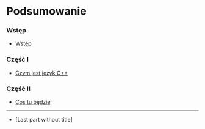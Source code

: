 # Podsumowanie

### Wstęp

* [Wstęp](README.md)

### Część I

* [Czym jest język C++](chapter-001/language.md)

### Część II

* [Coś tu będzie](chapter-002/sth.md)


----

* [Last part without title]
